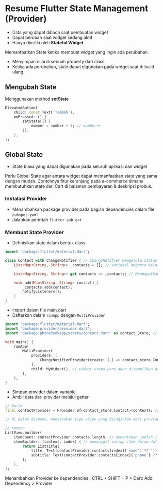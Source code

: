# Resume Flutter State Management (Provider)

- Data yang dapat dibaca saat pembuatan widget
- Dapat berubah saat widget sedang aktif
- Hanya dimiliki oleh **Stateful Widget**

Memanfaatkan State ketika membuat widget yang ingin ada perubahan.
- Menyimpan nilai di sebuah property dari class
- Ketika ada perubahan, state dapat digunakan pada widget saat di build ulang

## Mengubah State
Menggunakan method **setState**

```dart
ElevatedButton(
    child: const Text('Tambah'),
    onPressed: () {
        setState(() {
            number = number + 1; // number++
        });
    },
);
```

## Global State
- State biasa yang dapat digunakan pada seluruh aplikasi dan widget 

Perlu Global State agar antara widget dapat memanfaatkan state yang sama dengan mudah. Contohnya fitur keranjang pada e-commerce dimana membutuhkan state dari Cart di halaman pembayaran & deskripsi produk.

### Instalasi Provider
- Menambahkan package provider pada bagian dependencies dalam file `pubspec.yaml`
- Jalankan perintah `flutter pub get`

### Membuat State Provider
- Definisikan state dalam bentuk class

```dart
import 'package:flutter/material.dart';

class Contact with ChangeNotifier { // ChangeNotifier mengelola status dan notifikasi perubahan ke widget yang terhubung
    List<Map<String, String>> _contacts = []; // variabel anggota kelas yang menyimpan daftar kontak. Setiap kontak direpresentasikan oleh sebuah 'Map'

    List<Map<String, String>> get contacts => _contacts; // Mendapatkan daftar kontak

    void add(Map<String, String> contact) {
        _contacts.add(contact);
        notifyListeners();
    }
}
```

- Import dalam file main.dart
- Daftarkan dalam `runApp` dengan `MultiProvider`

```dart
import 'package:flutter/material.dart';
import 'package:provider/provider.dart';
import 'package:phonebookapp/stores/contact.dart' as contact_Store; // alias, digunakan untuk memberikan nama alias pada modul agar mudah digunakan dalam kode

void main() {
    runApp(
        MultiProvider(
            providers: [
                ChangeNotifierProvider(create: (_) => contact_store.Contact()) // memberikan object Contact() kedalam widget-tree
            ],
            child: MyWidget(), // widget utama yang akan ditampilkan dalam aplikasi. contoh, menambahkan placeholder 'MyWidget' yg seharusnya digantikan dgn widget sesungguhnya yg akan digunakan dalam aplikasi 
        ),
    );
}
```

- Simpan provider dalam variable
- Ambil data dari provider melalui getter

```dart
// build
final contactProvider = Provider.of<contact_store.Contact>(context); // Provider.of mendapatkan instance dari provider 'Contact' dari widget-tree

// di dalam diamond, menyatakan tipe objek yang diinginkan dari provider, kita ingin mendapatkan instance dari class 'Contact' yg didefinisikan di dalam 'contact_store'

// return
ListView.builder(
    itemCount: contactProvider.contacts.length, // menentukan jumlah item dalam daftar, diambil dari panjang daftar kontak yg diberikan
    itemBuilder: (context, index) { // memanggil setiap item dalam daftar
        return ListTitle(
            title: Text(contactProvider.contacts[index]['name'] ?? ''), // menggunakan string kosong jika 'name' tidak ada
            subtitle: Text(contactProvider.contacts[index]['phone'] ?? ''),
        );
    },
);
```

Menambahkan Provider ke dependencies : CTRL + SHIFT + P > Dart: Add Dependency > Provider
